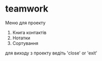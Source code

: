 # teamwork
Меню для проекту

1. Книга контактів 
2. Нотатки
3. Сортування

для виходу з проекту ведіть 'close' or  'exit'